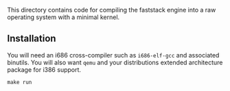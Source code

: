 This directory contains code for compiling the faststack engine into a raw
operating system with a minimal kernel.

## Installation

You will need an i686 cross-compiler such as `i686-elf-gcc` and associated
binutils. You will also want `qemu` and your distributions extended architecture
package for i386 support.

```
make run
```
